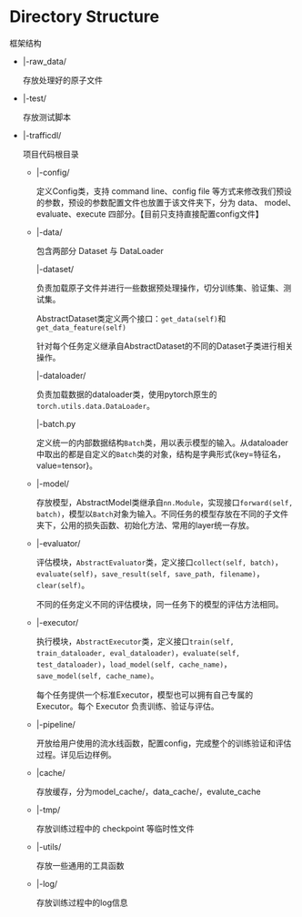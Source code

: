 # Directory Structure

框架结构

- |-raw_data/

  存放处理好的原子文件

- |-test/

  存放测试脚本

- |-trafficdl/

  项目代码根目录

  - |-config/

    定义Config类，支持 command line、config file 等方式来修改我们预设的参数，预设的参数配置文件也放置于该文件夹下，分为 data、 model、evaluate、execute 四部分。【目前只支持直接配置config文件】

  - |-data/

    包含两部分 Dataset 与 DataLoader

    |-dataset/

    ​	负责加载原子文件并进行一些数据预处理操作，切分训练集、验证集、测试集。

    ​	AbstractDataset类定义两个接口：`get_data(self)`和`get_data_feature(self)`

    ​	针对每个任务定义继承自AbstractDataset的不同的Dataset子类进行相关操作。

    |-dataloader/

    ​	负责加载数据的dataloader类，使用pytorch原生的`torch.utils.data.DataLoader`。

    |-batch.py

    ​	定义统一的内部数据结构`Batch`类，用以表示模型的输入。从dataloader中取出的都是自定义的`Batch`类的对象，结构是字典形式{key=特征名，value=tensor}。

  - |-model/

    存放模型，AbstractModel类继承自`nn.Module`，实现接口`forward(self, batch)`，模型以`Batch`对象为输入。不同任务的模型存放在不同的子文件夹下，公用的损失函数、初始化方法、常用的layer统一存放。

  - |-evaluator/

    评估模块，`AbstractEvaluator`类，定义接口`collect(self, batch)`，`evaluate(self)`，`save_result(self, save_path, filename)`，`clear(self)`。

    不同的任务定义不同的评估模块，同一任务下的模型的评估方法相同。

  - |-executor/

    执行模块，`AbstractExecutor`类，定义接口`train(self, train_dataloader, eval_dataloader)`，`evaluate(self, test_dataloader)`，`load_model(self, cache_name)`，`save_model(self, cache_name)`。

    每个任务提供一个标准Executor，模型也可以拥有自己专属的 Executor。每个 Executor 负责训练、验证与评估。

  - |-pipeline/

    开放给用户使用的流水线函数，配置config，完成整个的训练验证和评估过程。详见后边样例。

  - |cache/

    存放缓存，分为model_cache/，data_cache/，evalute_cache

  - |-tmp/

    存放训练过程中的 checkpoint 等临时性文件

  - |-utils/

    存放一些通用的工具函数

  - |-log/

    存放训练过程中的log信息